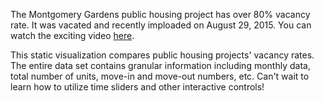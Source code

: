 The Montgomery Gardens public housing project has over 80% vacancy rate.  It was vacated and recently imploaded on August 29, 2015.  You can watch the exciting video [here](https://www.youtube.com/watch?v=4lWYPfFMD5E).

This static visualization compares public housing projects' vacancy rates.  The entire data set contains granular information including monthly data, total number of units, move-in and move-out numbers, etc.  Can't wait to learn how to utilize time sliders and other interactive controls!